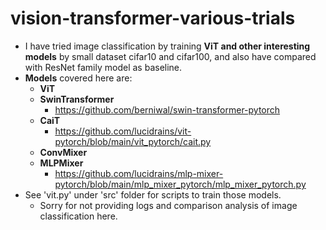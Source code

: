 # vision-transformer-various-trials
- I have tried image classification by training **ViT and other interesting models** by small dataset cifar10 and cifar100, and also have compared with ResNet family model as baseline.
- **Models** covered here are:
  - **ViT**
  - **SwinTransformer**
    - https://github.com/berniwal/swin-transformer-pytorch
  - **CaiT**
    - https://github.com/lucidrains/vit-pytorch/blob/main/vit_pytorch/cait.py
  - **ConvMixer**
  - **MLPMixer**
    - https://github.com/lucidrains/mlp-mixer-pytorch/blob/main/mlp_mixer_pytorch/mlp_mixer_pytorch.py
- See 'vit.py' under 'src' folder for scripts to train those models.
  - Sorry for not providing logs and comparison analysis of image classification here.
